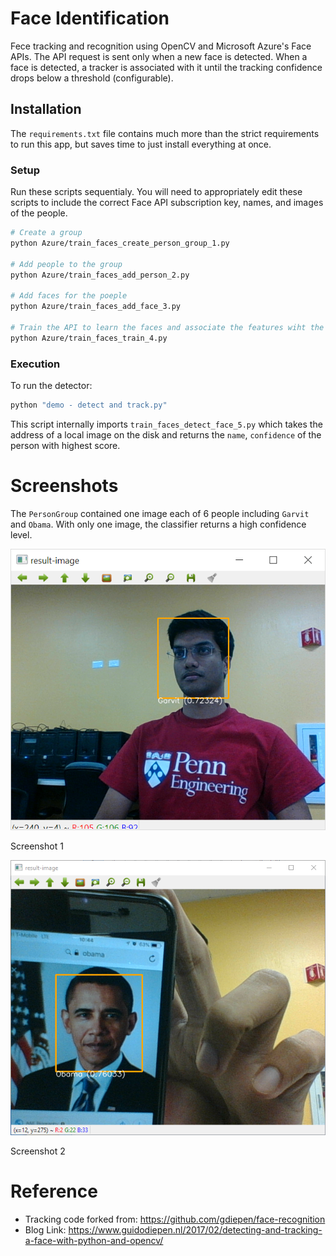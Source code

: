 # Face Identification

Fece tracking and recognition using OpenCV and Microsoft Azure's Face APIs. The API request is sent only when a new face is detected. When a face is detected, a tracker is associated with it until the tracking confidence drops below a threshold (configurable).

## Installation
The `requirements.txt` file contains much more than the strict requirements to run this app, but saves time to just install everything at once.

### Setup
Run these scripts sequentialy. You will need to appropriately edit these scripts to include the correct Face API subscription key, names, and images of the people.

```sh
# Create a group
python Azure/train_faces_create_person_group_1.py

# Add people to the group
python Azure/train_faces_add_person_2.py

# Add faces for the poeple
python Azure/train_faces_add_face_3.py

# Train the API to learn the faces and associate the features wiht the people
python Azure/train_faces_train_4.py
```

### Execution
To run the detector:
```sh
python "demo - detect and track.py"
```

This script internally imports `train_faces_detect_face_5.py` which takes the address of a local image on the disk and returns the `name`, `confidence` of the person with highest score.

# Screenshots

The `PersonGroup` contained one image each of 6 people including `Garvit` and `Obama`. With only one image, the classifier returns a high confidence level.

![Screenshot 1](https://github.com/TheGarvitGupta/Face-Identification/blob/master/Screenshots/scr_1.png "Screenshot 1")

Screenshot 1

![Screenshot 2](https://github.com/TheGarvitGupta/Face-Identification/blob/master/Screenshots/scr_2.png "Screenshot 2")

Screenshot 2

# Reference

* Tracking code forked from: https://github.com/gdiepen/face-recognition
* Blog Link: https://www.guidodiepen.nl/2017/02/detecting-and-tracking-a-face-with-python-and-opencv/
